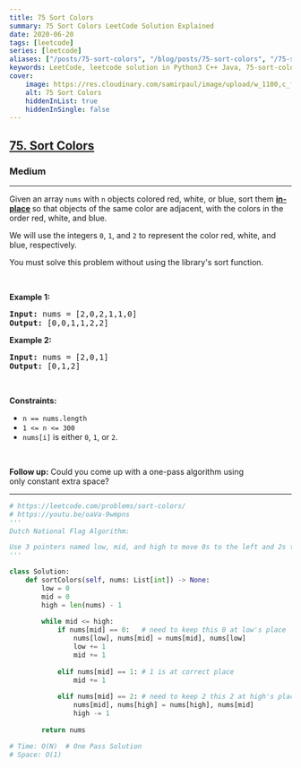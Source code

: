 ```yaml
---
title: 75 Sort Colors
summary: 75 Sort Colors LeetCode Solution Explained
date: 2020-06-20
tags: [leetcode]
series: [leetcode]
aliases: ["/posts/75-sort-colors", "/blog/posts/75-sort-colors", "/75-sort-colors"]
keywords: LeetCode, leetcode solution in Python3 C++ Java, 75-sort-colors solution
cover:
    image: https://res.cloudinary.com/samirpaul/image/upload/w_1100,c_fit,co_rgb:FFFFFF,l_text:Arial_70_bold:75 Sort Colors/problem-solving.webp
    alt: 75 Sort Colors
    hiddenInList: true
    hiddenInSingle: false
---
```



<h2><a href="https://leetcode.com/problems/sort-colors/">75. Sort Colors</a></h2><h3>Medium</h3><hr><div><p>Given an array <code>nums</code> with <code>n</code> objects colored red, white, or blue, sort them <strong><a href="https://en.wikipedia.org/wiki/In-place_algorithm" target="_blank">in-place</a> </strong>so that objects of the same color are adjacent, with the colors in the order red, white, and blue.</p>

<p>We will use the integers <code>0</code>, <code>1</code>, and <code>2</code> to represent the color red, white, and blue, respectively.</p>

<p>You must solve this problem without using the library's sort function.</p>

<p>&nbsp;</p>
<p><strong>Example 1:</strong></p>

<pre><strong>Input:</strong> nums = [2,0,2,1,1,0]
<strong>Output:</strong> [0,0,1,1,2,2]
</pre>

<p><strong>Example 2:</strong></p>

<pre><strong>Input:</strong> nums = [2,0,1]
<strong>Output:</strong> [0,1,2]
</pre>

<p>&nbsp;</p>
<p><strong>Constraints:</strong></p>

<ul>
	<li><code>n == nums.length</code></li>
	<li><code>1 &lt;= n &lt;= 300</code></li>
	<li><code>nums[i]</code> is either <code>0</code>, <code>1</code>, or <code>2</code>.</li>
</ul>

<p>&nbsp;</p>
<p><strong>Follow up:</strong>&nbsp;Could you come up with a one-pass algorithm using only&nbsp;constant extra space?</p>
</div>

---




```python
# https://leetcode.com/problems/sort-colors/
# https://youtu.be/oaVa-9wmpns
'''
Dutch National Flag Algorithm:

Use 3 pointers named low, mid, and high to move 0s to the left and 2s to the right and 1s in the middle of the array and hence the array will be sorted. 
'''

class Solution:
    def sortColors(self, nums: List[int]) -> None:
        low = 0
        mid = 0
        high = len(nums) - 1
        
        while mid <= high:
            if nums[mid] == 0:   # need to keep this 0 at low's place
                nums[low], nums[mid] = nums[mid], nums[low]
                low += 1
                mid += 1
                
            elif nums[mid] == 1: # 1 is at correct place 
                mid += 1
            
            elif nums[mid] == 2: # need to keep 2 this 2 at high's place
                nums[mid], nums[high] = nums[high], nums[mid]
                high -= 1
        
        return nums

# Time: O(N)  # One Pass Solution
# Space: O(1)
```
